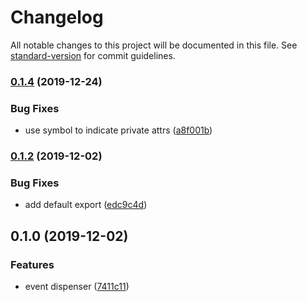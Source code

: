 # Changelog

All notable changes to this project will be documented in this file. See [standard-version](https://github.com/conventional-changelog/standard-version) for commit guidelines.

### [0.1.4](https://github.com/rickkky/event-dispenser/compare/v0.1.2...v0.1.4) (2019-12-24)


### Bug Fixes

* use symbol to indicate private attrs ([a8f001b](https://github.com/rickkky/event-dispenser/commit/a8f001b3f910f20d609b0ca6a231f679a85cec0a))

### [0.1.2](https://github.com/rickkky/event-dispenser/compare/v0.1.0...v0.1.2) (2019-12-02)


### Bug Fixes

* add default export ([edc9c4d](https://github.com/rickkky/event-dispenser/commit/edc9c4de89d4d340b7ad82075e2fca4d9abf7739))

## 0.1.0 (2019-12-02)


### Features

* event dispenser ([7411c11](https://github.com/rickkky/event-dispenser/commit/7411c11b28b6be84c9d65ce140c32220b220c844))
